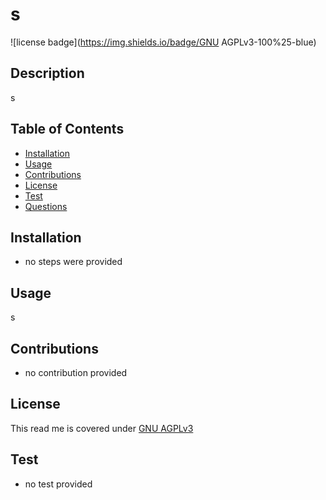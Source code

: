 # s

![license badge](https://img.shields.io/badge/GNU AGPLv3-100%25-blue)
  
## Description
  
s
  
## Table of Contents

* [Installation](#installation)
* [Usage](#usage)
* [Contributions](#contributions)
* [License](#license)
* [Test](#test)
* [Questions](#questions)
  
## Installation
  
* no steps were provided

  
## Usage
  
s

## Contributions
  
* no contribution provided


## License

This read me is covered under [GNU AGPLv3](https://link-url-here.org) 

## Test
  
* no test provided


